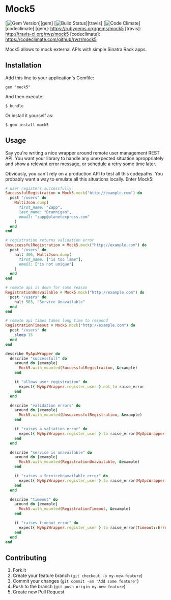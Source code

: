 # Mock5
[![Gem Version](https://img.shields.io/gem/v/mock5.svg)][gem]
[![Build Status](https://img.shields.io/travis/rwz/mock5.svg)][travis]
[![Code Climate](https://img.shields.io/codeclimate/github/rwz/mock5.svg)][codeclimate]
[gem]: https://rubygems.org/gems/mock5
[travis]: http://travis-ci.org/rwz/mock5
[codeclimate]: https://codeclimate.com/github/rwz/mock5

Mock5 allows to mock external APIs with simple Sinatra Rack apps.

## Installation

Add this line to your application's Gemfile:

    gem "mock5"

And then execute:

    $ bundle

Or install it yourself as:

    $ gem install mock5

## Usage

Say you're writing a nice wrapper around remote user management REST API.
You want your library to handle any unexpected situation aproppriately and
show a relevant error message, or schedule a retry some time later.

Obviously, you can't rely on a production API to test all this codepaths. You
probably want a way to emulate all this situations locally. Enter Mock5:

```ruby
# user registers successfully
SuccessfulRegistration = Mock5.mock("http://example.com") do
  post "/users" do
    MultiJson.dump(
      first_name: "Zapp",
      last_name: "Brannigan",
      email: "zapp@planetexpress.com"
    )
  end
end

# registration returns validation error
UnsuccessfulRegistration = Mock5.mock("http://example.com") do
  post "/users" do
    halt 406, MultiJson.dump(
      first_name: ["is too lame"],
      email: ["is not unique"]
    )
  end
end

# remote api is down for some reason
RegistrationUnavailable = Mock5.mock("http://example.com") do
  post "/users" do
    halt 503, "Service Unavailable"
  end
end

# remote api times takes long time to respond
RegistrationTimeout = Mock5.mock("http://example.com") do
  post "/users" do
    sleep 15
  end
end

describe MyApiWrapper do
  describe "successfull" do
    around do |example|
      Mock5.with_mounted(SuccessfulRegistration, &example)
    end

    it "allows user registration" do
      expect{ MyApiWrapper.register_user }.not_to raise_error
    end
  end

  describe "validation errors" do
    around do |example|
      Mock5.with_mounted(UnsuccessfulRegistration, &example)
    end

    it "raises a valiation error" do
      expect{ MyApiWrapper.register_user }.to raise_error(MyApiWrapper::ValidationError)
    end
  end

  describe "service is unavailable" do
    around do |example|
      Mock5.with_mounted(RegistrationUnavailable, &example)
    end

    it "raises a ServiceUnavailable error" do
      expect{ MyApiWrapper.register_user }.to raise_error(MyApiWrapper::ServiceUnavailable)
    end
  end

  describe "timeout" do
    around do |example|
      Mock5.with_mounted(RegistrationTimeout, &example)
    end

    it "raises timeout error" do
      expect{ MyApiWrapper.register_user }.to raise_error(Timeout::Error)
    end
  end
end
```

## Contributing

1. Fork it
2. Create your feature branch (`git checkout -b my-new-feature`)
3. Commit your changes (`git commit -am 'Add some feature'`)
4. Push to the branch (`git push origin my-new-feature`)
5. Create new Pull Request
